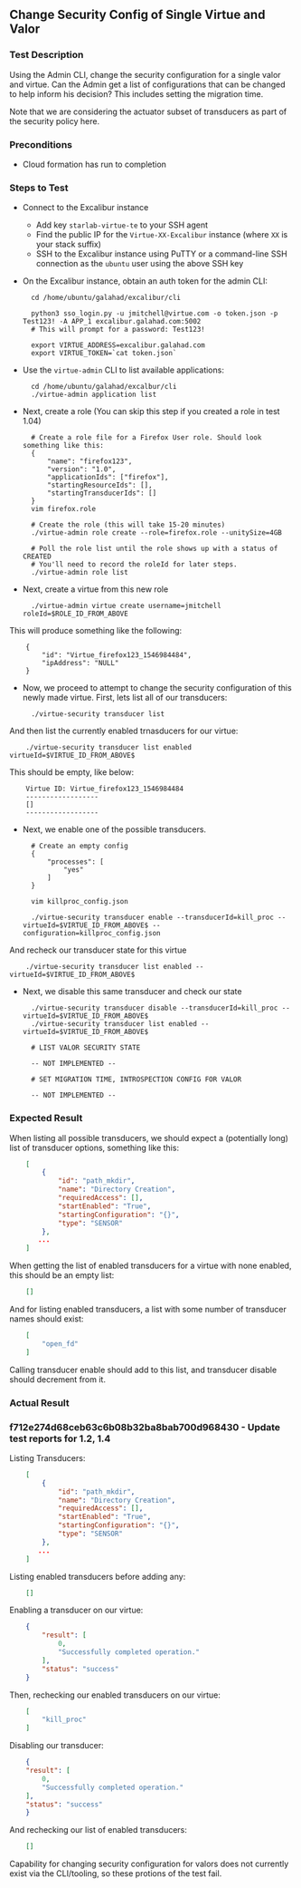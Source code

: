 ## Change Security Config of Single Virtue and Valor

### Test Description

 Using the Admin CLI, change the security configuration for a single valor and virtue. Can the Admin get a list of configurations that can be changed to help inform his decision? This includes setting the migration time.

 Note that we are considering the actuator subset of transducers as part of the security policy here.

### Preconditions

- Cloud formation has run to completion

### Steps to Test

- Connect to the Excalibur instance
    - Add key `starlab-virtue-te` to your SSH agent
    - Find the public IP for the `Virtue-XX-Excalibur` instance (where `XX` is your stack suffix)
    - SSH to the Excalibur instance using PuTTY or a command-line SSH connection as the `ubuntu` user using the above SSH key

- On the Excalibur instance, obtain an auth token for the admin CLI:

        cd /home/ubuntu/galahad/excalibur/cli

        python3 sso_login.py -u jmitchell@virtue.com -o token.json -p Test123! -A APP_1 excalibur.galahad.com:5002
        # This will prompt for a password: Test123!

        export VIRTUE_ADDRESS=excalibur.galahad.com
        export VIRTUE_TOKEN=`cat token.json`

- Use the `virtue-admin` CLI to list available applications:

        cd /home/ubuntu/galahad/excalbur/cli
        ./virtue-admin application list

- Next, create a role (You can skip this step if you created a role in test 1.04)

		# Create a role file for a Firefox User role. Should look something like this:
		{
			"name": "firefox123",
			"version": "1.0",
			"applicationIds": ["firefox"],
			"startingResourceIds": [],
			"startingTransducerIds": []
		}
        vim firefox.role

        # Create the role (this will take 15-20 minutes)
        ./virtue-admin role create --role=firefox.role --unitySize=4GB

        # Poll the role list until the role shows up with a status of CREATED
        # You'll need to record the roleId for later steps.
        ./virtue-admin role list


- Next, create a virtue from this new role

		./virtue-admin virtue create username=jmitchell roleId=$ROLE_ID_FROM_ABOVE

This will produce something like the following:

		{
		    "id": "Virtue_firefox123_1546984484",
		    "ipAddress": "NULL"
		}


- Now, we proceed to attempt to change the security configuration of this newly made virtue.  First, lets list all of our transducers:

		./virtue-security transducer list

And then list the currently enabled trnasducers for our virtue:

		./virtue-security transducer list enabled virtueId=$VIRTUE_ID_FROM_ABOVE$

This should be empty, like below:

		Virtue ID: Virtue_firefox123_1546984484
		------------------
		[]
		------------------

- Next, we enable one of the possible transducers.

		# Create an empty config
		{
			"processes": [
				"yes"
			]
		}

		vim killproc_config.json

		./virtue-security transducer enable --transducerId=kill_proc --virtueId=$VIRTUE_ID_FROM_ABOVE$ --configuration=killproc_config.json

And recheck our transducer state for this virtue

		./virtue-security transducer list enabled --virtueId=$VIRTUE_ID_FROM_ABOVE$

- Next, we disable this same transducer and check our state

		./virtue-security transducer disable --transducerId=kill_proc --virtueId=$VIRTUE_ID_FROM_ABOVE$
		./virtue-security transducer list enabled --virtueId=$VIRTUE_ID_FROM_ABOVE$

        # LIST VALOR SECURITY STATE

        -- NOT IMPLEMENTED --

        # SET MIGRATION TIME, INTROSPECTION CONFIG FOR VALOR

        -- NOT IMPLEMENTED --



### Expected Result

When listing all possible transducers, we should expect a (potentially long) list of transducer options, something like this:

```json
	[
	    {
	        "id": "path_mkdir",
	        "name": "Directory Creation",
	        "requiredAccess": [],
	        "startEnabled": "True",
	        "startingConfiguration": "{}",
	        "type": "SENSOR"
	    },
	   ...
	]
```

When getting the list of enabled transducers for a virtue with none enabled, this should be an empty list:

```json
	[]
```

And for listing enabled transducers, a list with some number of transducer names should exist:

```json
	[
    	"open_fd"
	]
```


Calling transducer enable should add to this list, and transducer disable should decrement from it.

### Actual Result

### f712e274d68ceb63c6b08b32ba8bab700d968430 - Update test reports for 1.2, 1.4

Listing Transducers:

```json
	[
	    {
	        "id": "path_mkdir",
	        "name": "Directory Creation",
	        "requiredAccess": [],
	        "startEnabled": "True",
	        "startingConfiguration": "{}",
	        "type": "SENSOR"
	    },
	   ...
	]
```

Listing enabled transducers before adding any:

```json
	[]
```

Enabling a transducer on our virtue:

```json
	{
	    "result": [
	        0,
	        "Successfully completed operation."
	    ],
	    "status": "success"
	}
```

Then, rechecking our enabled transducers on our virtue:

```json
	[
    	"kill_proc"
	]
```

Disabling our transducer:

```json
	{
    "result": [
        0,
        "Successfully completed operation."
    ],
    "status": "success"
	}
```

And rechecking our list of enabled transducers:

```json
	[]
```

Capability for changing security configuration for valors does not currently exist via the CLI/tooling, so these protions of the test fail.

